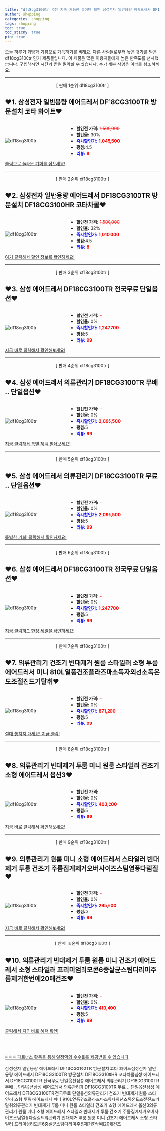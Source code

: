```yaml
---
title: "df18cg3100tr 추천 지속 가능한 아이템 확인 삼성전자 일반용량 에어드레서 DF18CG3100TR 방문설치"
author: shopping
categories: shopping
tags: shopping
toc: true
toc_sticky: true
pin: true
---
```

오늘 하루가 희망과 기쁨으로 가득하기를 바래요. 다른 사람들로부터 높은 평가를 받은 df18cg3100tr 인기 제품들입니다. 이 제품은 많은 이용자들에게 높은 만족도를 선사했습니다. 구입하시면 시간과 돈을 절약할 수 있습니다. 추가 세부 사항은 아래를 참조하세요.

---
<p class="toplist" style="margin: 0 auto; display: block; width: fit-content;">[ 판매 1순위 df18cg3100tr ]</p>

<h2><strong>❤️1. 삼성전자 일반용량 에어드레서 DF18CG3100TR 방문설치 코타 화이트❤️</strong></h2>

<div style="display: flex; align-items: center;">
    <div style="flex: 0.4;">
        <img src="https://thumbnail8.coupangcdn.com/thumbnails/remote/230x230ex/image/vendor_inventory/a94d/17ec49466af556761474fd55b07d3b2e17b3ce4e56881012e48ba9dc1fed.jpg" alt="df18cg3100tr" style="max-width: 100%;">
    </div>
    <div style="flex: 0.6; margin-left: 10px;">
        <ul>
            <li><strong>할인전 가격:</strong> <del style="color: red;">1,500,000</del></li>
            <li><strong>할인율:</strong> 30%</li>
            <li><span style='color:blue'><strong>즉시할인가:</strong></span> <span style='color:red'><strong>1,045,500</strong></span></li>
            <li><strong>평점:</strong>4.5</li>
            <li><span style='color:blue'><strong>리뷰:</strong></span> <span style='color:red'><strong>8</strong></span></li>
        </ul>
    </div>
</div>
<div class="center">
    <a href="https://William4Davisa.github.io?lptag=AF9450613&subid=githubio&pageKey=7487899881&traceid=V0-153&itemId=19574346650&vendorItemId=88449426461" class="myButton">
        클릭으로 놀라운 기회를 잡으세요!
    </a>
</div>


---
<p class="toplist" style="margin: 0 auto; display: block; width: fit-content;">[ 판매 2순위 df18cg3100tr ]</p>

<h2><strong>❤️2. 삼성전자 일반용량 에어드레서 DF18CG3100TR 방문설치 DF18CG3100HR 코타차콜❤️</strong></h2>

<div style="display: flex; align-items: center;">
    <div style="flex: 0.4;">
        <img src="https://thumbnail7.coupangcdn.com/thumbnails/remote/230x230ex/image/vendor_inventory/5750/c37683a5eb94e08b1a4ded5ecda03807cec1852661f295674bf2538ab997.jpg" alt="df18cg3100tr" style="max-width: 100%;">
    </div>
    <div style="flex: 0.6; margin-left: 10px;">
        <ul>
            <li><strong>할인전 가격:</strong> <del style="color: red;">1,500,000</del></li>
            <li><strong>할인율:</strong> 32%</li>
            <li><span style='color:blue'><strong>즉시할인가:</strong></span> <span style='color:red'><strong>1,010,000</strong></span></li>
            <li><strong>평점:</strong>4.5</li>
            <li><span style='color:blue'><strong>리뷰:</strong></span> <span style='color:red'><strong>8</strong></span></li>
        </ul>
    </div>
</div>
<div class="center">
    <a href="https://William4Davisa.github.io?lptag=AF9450613&subid=githubio&pageKey=7487899881&traceid=V0-153&itemId=21392749246&vendorItemId=88449449662" class="myButton">
        여기 클릭해서 할인 정보를 확인하세요!
    </a>
</div>


---
<p class="toplist" style="margin: 0 auto; display: block; width: fit-content;">[ 판매 3순위 df18cg3100tr ]</p>

<h2><strong>❤️3. 삼성 에어드레서 DF18CG3100TR 전국무료 단일옵션❤️</strong></h2>

<div style="display: flex; align-items: center;">
    <div style="flex: 0.4;">
        <img src="https://thumbnail6.coupangcdn.com/thumbnails/remote/230x230ex/image/vendor_inventory/85d7/6dd83b8dacfecc62d01c9943102c67b0e61f9a6b57575df010f3569af538.jpg" alt="df18cg3100tr" style="max-width: 100%;">
    </div>
    <div style="flex: 0.6; margin-left: 10px;">
        <ul>
            <li><strong>할인전 가격:</strong> <del style="color: red;">-</del></li>
            <li><strong>할인율:</strong> 0%</li>
            <li><span style='color:blue'><strong>즉시할인가:</strong></span> <span style='color:red'><strong>1,247,700</strong></span></li>
            <li><strong>평점:</strong>5</li>
            <li><span style='color:blue'><strong>리뷰:</strong></span> <span style='color:red'><strong>99</strong></span></li>
        </ul>
    </div>
</div>
<div class="center">
    <a href="https://William4Davisa.github.io?lptag=AF9450613&subid=githubio&pageKey=8159764511&traceid=V0-153&itemId=23257970430&vendorItemId=86040415553" class="myButton">
        지금 바로 클릭해서 확인해보세요!
    </a>
</div>


---
<p class="toplist" style="margin: 0 auto; display: block; width: fit-content;">[ 판매 4순위 df18cg3100tr ]</p>

<h2><strong>❤️4. 삼성 에어드레서 의류관리기 DF18CG3100TR 무배 .. 단일옵션❤️</strong></h2>

<div style="display: flex; align-items: center;">
    <div style="flex: 0.4;">
        <img src="https://thumbnail7.coupangcdn.com/thumbnails/remote/230x230ex/image/vendor_inventory/e099/8799ef02e893ba891daee3f9950062df82800a9c2b64fc19a0031d88c889.jpg" alt="df18cg3100tr" style="max-width: 100%;">
    </div>
    <div style="flex: 0.6; margin-left: 10px;">
        <ul>
            <li><strong>할인전 가격:</strong> <del style="color: red;">-</del></li>
            <li><strong>할인율:</strong> 0%</li>
            <li><span style='color:blue'><strong>즉시할인가:</strong></span> <span style='color:red'><strong>2,095,500</strong></span></li>
            <li><strong>평점:</strong>5</li>
            <li><span style='color:blue'><strong>리뷰:</strong></span> <span style='color:red'><strong>99</strong></span></li>
        </ul>
    </div>
</div>
<div class="center">
    <a href="https://William4Davisa.github.io?lptag=AF9450613&subid=githubio&pageKey=8232421505&traceid=V0-153&itemId=23695453937&vendorItemId=86220832624" class="myButton">
        지금 클릭해서 특별 혜택 받아보세요!
    </a>
</div>


---
<p class="toplist" style="margin: 0 auto; display: block; width: fit-content;">[ 판매 5순위 df18cg3100tr ]</p>

<h2><strong>❤️5. 삼성 에어드레서 의류관리기 DF18CG3100TR 무료 .. 단일옵션❤️</strong></h2>

<div style="display: flex; align-items: center;">
    <div style="flex: 0.4;">
        <img src="https://thumbnail7.coupangcdn.com/thumbnails/remote/230x230ex/image/vendor_inventory/e099/8799ef02e893ba891daee3f9950062df82800a9c2b64fc19a0031d88c889.jpg" alt="df18cg3100tr" style="max-width: 100%;">
    </div>
    <div style="flex: 0.6; margin-left: 10px;">
        <ul>
            <li><strong>할인전 가격:</strong> <del style="color: red;">-</del></li>
            <li><strong>할인율:</strong> 0%</li>
            <li><span style='color:blue'><strong>즉시할인가:</strong></span> <span style='color:red'><strong>2,095,500</strong></span></li>
            <li><strong>평점:</strong>5</li>
            <li><span style='color:blue'><strong>리뷰:</strong></span> <span style='color:red'><strong>99</strong></span></li>
        </ul>
    </div>
</div>
<div class="center">
    <a href="https://William4Davisa.github.io?lptag=AF9450613&subid=githubio&pageKey=8232421554&traceid=V0-153&itemId=23695454304&vendorItemId=86220832312" class="myButton">
        특별한 기회! 클릭해서 확인하세요!
    </a>
</div>


---
<p class="toplist" style="margin: 0 auto; display: block; width: fit-content;">[ 판매 6순위 df18cg3100tr ]</p>

<h2><strong>❤️6. 삼성 에어드레서 DF18CG3100TR 전국무료 단일옵션❤️</strong></h2>

<div style="display: flex; align-items: center;">
    <div style="flex: 0.4;">
        <img src="https://thumbnail6.coupangcdn.com/thumbnails/remote/230x230ex/image/vendor_inventory/85d7/6dd83b8dacfecc62d01c9943102c67b0e61f9a6b57575df010f3569af538.jpg" alt="df18cg3100tr" style="max-width: 100%;">
    </div>
    <div style="flex: 0.6; margin-left: 10px;">
        <ul>
            <li><strong>할인전 가격:</strong> <del style="color: red;">-</del></li>
            <li><strong>할인율:</strong> 0%</li>
            <li><span style='color:blue'><strong>즉시할인가:</strong></span> <span style='color:red'><strong>1,247,700</strong></span></li>
            <li><strong>평점:</strong>5</li>
            <li><span style='color:blue'><strong>리뷰:</strong></span> <span style='color:red'><strong>99</strong></span></li>
        </ul>
    </div>
</div>
<div class="center">
    <a href="https://William4Davisa.github.io?lptag=AF9450613&subid=githubio&pageKey=8159764513&traceid=V0-153&itemId=23257970440&vendorItemId=86082858935" class="myButton">
        지금 클릭하고 한정 세일을 확인하세요!
    </a>
</div>


---
<p class="toplist" style="margin: 0 auto; display: block; width: fit-content;">[ 판매 7순위 df18cg3100tr ]</p>

<h2><strong>❤️7. 의류관리기 건조기 빈대제거 원룸 스타일러 소형 투룸 에어드레서 미니 810L열풍건조플라즈마소독자외선소독온도조절진드기탈취❤️</strong></h2>

<div style="display: flex; align-items: center;">
    <div style="flex: 0.4;">
        <img src="https://thumbnail6.coupangcdn.com/thumbnails/remote/230x230ex/image/vendor_inventory/0f71/837fc93fd8633e907c7762f8922fa5104c492a8af1c653b9e1ca5387d292.jpg" alt="df18cg3100tr" style="max-width: 100%;">
    </div>
    <div style="flex: 0.6; margin-left: 10px;">
        <ul>
            <li><strong>할인전 가격:</strong> <del style="color: red;">-</del></li>
            <li><strong>할인율:</strong> 0%</li>
            <li><span style='color:blue'><strong>즉시할인가:</strong></span> <span style='color:red'><strong>871,200</strong></span></li>
            <li><strong>평점:</strong>5</li>
            <li><span style='color:blue'><strong>리뷰:</strong></span> <span style='color:red'><strong>99</strong></span></li>
        </ul>
    </div>
</div>
<div class="center">
    <a href="https://William4Davisa.github.io?lptag=AF9450613&subid=githubio&pageKey=7901841370&traceid=V0-153&itemId=21657602148&vendorItemId=88708241740" class="myButton">
        절대 놓치지 마세요! 지금 클릭!
    </a>
</div>


---
<p class="toplist" style="margin: 0 auto; display: block; width: fit-content;">[ 판매 8순위 df18cg3100tr ]</p>

<h2><strong>❤️8. 의류관리기 빈대제거 투룸 미니 원룸 스타일러 건조기 소형 에어드레서 옵션3❤️</strong></h2>

<div style="display: flex; align-items: center;">
    <div style="flex: 0.4;">
        <img src="https://thumbnail6.coupangcdn.com/thumbnails/remote/230x230ex/image/vendor_inventory/1e12/acd62655ee707eec7af716a7f15407934cd42abd054e7d00e5f42b9dbac0.jpg" alt="df18cg3100tr" style="max-width: 100%;">
    </div>
    <div style="flex: 0.6; margin-left: 10px;">
        <ul>
            <li><strong>할인전 가격:</strong> <del style="color: red;">-</del></li>
            <li><strong>할인율:</strong> 0%</li>
            <li><span style='color:blue'><strong>즉시할인가:</strong></span> <span style='color:red'><strong>403,200</strong></span></li>
            <li><strong>평점:</strong>5</li>
            <li><span style='color:blue'><strong>리뷰:</strong></span> <span style='color:red'><strong>99</strong></span></li>
        </ul>
    </div>
</div>
<div class="center">
    <a href="https://William4Davisa.github.io?lptag=AF9450613&subid=githubio&pageKey=7900343937&traceid=V0-153&itemId=21649265902&vendorItemId=88699970623" class="myButton">
        지금 바로 클릭해서 확인해보세요!
    </a>
</div>


---
<p class="toplist" style="margin: 0 auto; display: block; width: fit-content;">[ 판매 9순위 df18cg3100tr ]</p>

<h2><strong>❤️9. 의류관리기 원룸 미니 소형 에어드레서 스타일러 빈대제거 투룸 건조기 주름집게제거오버사이즈스팀열풍다림질❤️</strong></h2>

<div style="display: flex; align-items: center;">
    <div style="flex: 0.4;">
        <img src="https://thumbnail10.coupangcdn.com/thumbnails/remote/230x230ex/image/vendor_inventory/66aa/fdd1ea4071f6c41a134a40267c68e9484788b8a52111dd7d41cbe57e8792.jpg" alt="df18cg3100tr" style="max-width: 100%;">
    </div>
    <div style="flex: 0.6; margin-left: 10px;">
        <ul>
            <li><strong>할인전 가격:</strong> <del style="color: red;">-</del></li>
            <li><strong>할인율:</strong> 0%</li>
            <li><span style='color:blue'><strong>즉시할인가:</strong></span> <span style='color:red'><strong>295,600</strong></span></li>
            <li><strong>평점:</strong>5</li>
            <li><span style='color:blue'><strong>리뷰:</strong></span> <span style='color:red'><strong>99</strong></span></li>
        </ul>
    </div>
</div>
<div class="center">
    <a href="https://William4Davisa.github.io?lptag=AF9450613&subid=githubio&pageKey=7901824632&traceid=V0-153&itemId=21657525474&vendorItemId=88708165290" class="myButton">
        지금 바로 클릭해서 확인해보세요!
    </a>
</div>


---
<p class="toplist" style="margin: 0 auto; display: block; width: fit-content;">[ 판매 10순위 df18cg3100tr ]</p>

<h2><strong>❤️10. 의류관리기 빈대제거 투룸 원룸 미니 건조기 에어드레서 소형 스타일러 프리미엄리모콘6중살균스팀다리미주름제거한번에20매건조❤️</strong></h2>

<div style="display: flex; align-items: center;">
    <div style="flex: 0.4;">
        <img src="https://thumbnail7.coupangcdn.com/thumbnails/remote/230x230ex/image/vendor_inventory/e817/609766a72ba8ca90789b41ec0ad672f6d00c61fdfb4686f55cb4cc3cda9d.jpg" alt="df18cg3100tr" style="max-width: 100%;">
    </div>
    <div style="flex: 0.6; margin-left: 10px;">
        <ul>
            <li><strong>할인전 가격:</strong> <del style="color: red;">-</del></li>
            <li><strong>할인율:</strong> 0%</li>
            <li><span style='color:blue'><strong>즉시할인가:</strong></span> <span style='color:red'><strong>410,400</strong></span></li>
            <li><strong>평점:</strong>5</li>
            <li><span style='color:blue'><strong>리뷰:</strong></span> <span style='color:red'><strong>99</strong></span></li>
        </ul>
    </div>
</div>
<div class="center">
    <a href="https://William4Davisa.github.io?lptag=AF9450613&subid=githubio&pageKey=7901828772&traceid=V0-153&itemId=21657543578&vendorItemId=88708183403" class="myButton">
        클릭해서 지금 바로 혜택 확인!
    </a>
</div>

<br><br><br>[💦 💦 💦 파트너스 활동을 통해 일정액의 수수료를 제공받을 수 있습니다](https://link.coupang.com/a/bcpT2c)<br><br>삼성전자 일반용량 에어드레서 DF18CG3100TR 방문설치 코타 화이트삼성전자 일반용량 에어드레서 DF18CG3100TR 방문설치 DF18CG3100HR 코타차콜삼성 에어드레서 DF18CG3100TR 전국무료 단일옵션삼성 에어드레서 의류관리기 DF18CG3100TR 무배 .. 단일옵션삼성 에어드레서 의류관리기 DF18CG3100TR 무료 .. 단일옵션삼성 에어드레서 DF18CG3100TR 전국무료 단일옵션의류관리기 건조기 빈대제거 원룸 스타일러 소형 투룸 에어드레서 미니 810L열풍건조플라즈마소독자외선소독온도조절진드기탈취의류관리기 빈대제거 투룸 미니 원룸 스타일러 건조기 소형 에어드레서 옵션3의류관리기 원룸 미니 소형 에어드레서 스타일러 빈대제거 투룸 건조기 주름집게제거오버사이즈스팀열풍다림질의류관리기 빈대제거 투룸 원룸 미니 건조기 에어드레서 소형 스타일러 프리미엄리모콘6중살균스팀다리미주름제거한번에20매건조